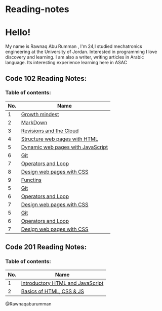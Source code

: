 # Reading-notes

# Hello!
My name is  Rawnaq Abu Rumman , I'm 24,I studied mechatronics
engineering at the University of Jordan. Interested in programming
I love discovery and learning. I am also a writer, writing articles
in Arabic language. Its interesting experience learning here in ASAC
## Code 102 Reading Notes: 
### Table of contents: 


|No.|Name|
|--------|------|
|1|[Growth mindest](https://rawnaqaburumman.github.io/Reading-notes/read1)
|2|[MarkDown](https://rawnaqaburumman.github.io/Reading-notes/MarkDown)
|3|[Revisions and the Cloud](https://rawnaqaburumman.github.io/Reading-notes/read2)
|4|[Structure web pages with HTML](https://rawnaqaburumman.github.io/Reading-notes/read3)
|5|[Dynamic web pages with JavaScript](https://rawnaqaburumman.github.io/Reading-notes/read4)
|6|[Git](https://rawnaqaburumman.github.io/Reading-notes/Git)
|7| [Operators and Loop](https://rawnaqaburumman.github.io/Reading-notes/)
|8|[Design web pages with CSS](https://rawnaqaburumman.github.io/Reading-notes/raed6)
|9|[Functins](https://rawnaqaburumman.github.io/Reading-notes/raed7)
|5|[Git](https://rawnaqaburumman.github.io/Reading-notes/Git)
|6| [Operators and Loop](https://rawnaqaburumman.github.io/Reading-notes/)
|7|[Design web pages with CSS](https://rawnaqaburumman.github.io/Reading-notes/raed6)
|5|[Git](https://rawnaqaburumman.github.io/Reading-notes/Git)
|6| [Operators and Loop](https://rawnaqaburumman.github.io/Reading-notes/)
|7|[Design web pages with CSS](https://rawnaqaburumman.github.io/Reading-notes/raed6)


## Code 201 Reading Notes: 
### Table of contents: 
|No.|Name|
|--------|------|
|1|[Introductory HTML and JavaScript](https://rawnaqaburumman.github.io/Reading-notes/read8)
|2|[Basics of HTML, CSS & JS](https://rawnaqaburumman.github.io/Reading-notes/read9)



@Rawnaqaburumman



